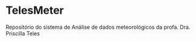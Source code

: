 # TelesMeter
Repositório do sistema de Análise de dados meteorológicos da profa. Dra. Priscilla Teles
